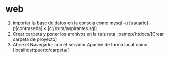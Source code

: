 # web
1. importar la base de datos en la consola como mysql –u [usuario] -p[contraseña] < [c://ruta/aspirantes.sql]
2. Crear carpeta y poner los archivos en la raíz ruta : xampp/htdocs/[Crear carpeta de proyecto]
3. Abrie el Navegador con el servidor Apache de forma local como [localhost:puerto/carpeta/]
